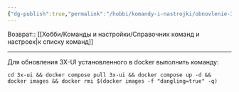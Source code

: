 ```yaml
---
{"dg-publish":true,"permalink":"/hobbi/komandy-i-nastrojki/obnovlenie-3-x-ui/"}
---
```


Возврат:: [[Хобби/Команды и настройки/Справочник команд и настроек\|к списку команд]]

---
Для обновления 3X-UI установленного в docker выполнить команду:

```shell
cd 3x-ui && docker compose pull 3x-ui && docker compose up -d && docker images && docker rmi $(docker images -f "dangling=true" -q)
```